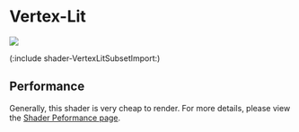 Vertex-Lit
==========


![](http://docwiki.hq.unity3d.com/uploads/Main/Shaders./Shader-NormalVertex.png)  

(:include shader-VertexLitSubsetImport:)

Performance
-----------


Generally, this shader is very cheap to render.  For more details, please view the [Shader Peformance page](shader-Performance.html).
